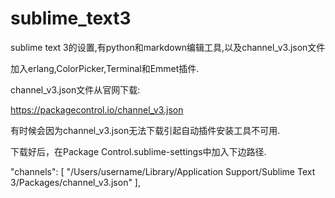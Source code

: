 # sublime_text3

sublime text 3的设置,有python和markdown编辑工具,以及channel_v3.json文件

加入erlang,ColorPicker,Terminal和Emmet插件.

channel_v3.json文件从官网下载:

https://packagecontrol.io/channel_v3.json

有时候会因为channel_v3.json无法下载引起自动插件安装工具不可用.

下载好后，在Package Control.sublime-settings中加入下边路径.


"channels":
    [
        "/Users/username/Library/Application Support/Sublime Text 3/Packages/channel_v3.json"
    ],
